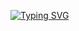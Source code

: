 <a href="https://git.io/typing-svg"><img src="https://readme-typing-svg.demolab.com?font=Orbitron&duration=4000&color=21C43E&center=&vCenter=&repeat=&random=&width=435&lines=Welcome!;this+is+zajinmori." alt="Typing SVG" /></a>

